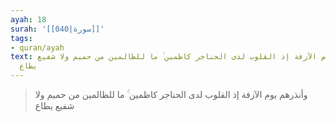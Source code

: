 ```yaml
---
ayah: 18
surah: '[[040|سورة]]'
tags:
- quran/ayah
text: وأنذرهم يوم الآزفة إذ القلوب لدى الحناجر كاظمين ۚ ما للظالمين من حميم ولا شفيع
  يطاع
---
```

> وأنذرهم يوم الآزفة إذ القلوب لدى الحناجر كاظمين ۚ ما للظالمين من حميم ولا شفيع يطاع
